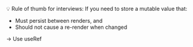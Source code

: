 💡 Rule of thumb for interviews:
If you need to store a mutable value that:

- Must persist between renders, and
-  Should not cause a re-render when changed

→ Use useRef